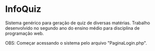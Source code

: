 # InfoQuiz
Sistema genérico para geração de quiz de diversas matérias.
Trabalho desenvolvido no segundo ano do ensino médio para disciplina de programação web.

OBS: Começar acessando o sistema pelo arquivo "PaginaLogin.php".
